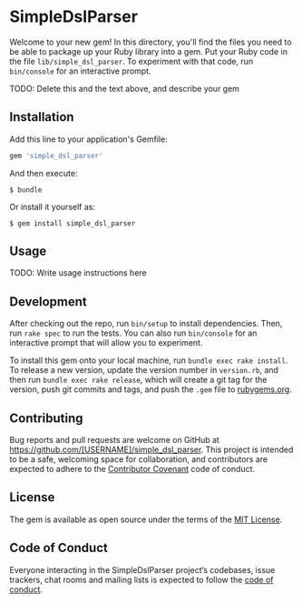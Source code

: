 # SimpleDslParser

Welcome to your new gem! In this directory, you'll find the files you need to be able to package up your Ruby library into a gem. Put your Ruby code in the file `lib/simple_dsl_parser`. To experiment with that code, run `bin/console` for an interactive prompt.

TODO: Delete this and the text above, and describe your gem

## Installation

Add this line to your application's Gemfile:

```ruby
gem 'simple_dsl_parser'
```

And then execute:

    $ bundle

Or install it yourself as:

    $ gem install simple_dsl_parser

## Usage

TODO: Write usage instructions here

## Development

After checking out the repo, run `bin/setup` to install dependencies. Then, run `rake spec` to run the tests. You can also run `bin/console` for an interactive prompt that will allow you to experiment.

To install this gem onto your local machine, run `bundle exec rake install`. To release a new version, update the version number in `version.rb`, and then run `bundle exec rake release`, which will create a git tag for the version, push git commits and tags, and push the `.gem` file to [rubygems.org](https://rubygems.org).

## Contributing

Bug reports and pull requests are welcome on GitHub at https://github.com/[USERNAME]/simple_dsl_parser. This project is intended to be a safe, welcoming space for collaboration, and contributors are expected to adhere to the [Contributor Covenant](http://contributor-covenant.org) code of conduct.

## License

The gem is available as open source under the terms of the [MIT License](https://opensource.org/licenses/MIT).

## Code of Conduct

Everyone interacting in the SimpleDslParser project’s codebases, issue trackers, chat rooms and mailing lists is expected to follow the [code of conduct](https://github.com/[USERNAME]/simple_dsl_parser/blob/master/CODE_OF_CONDUCT.md).
